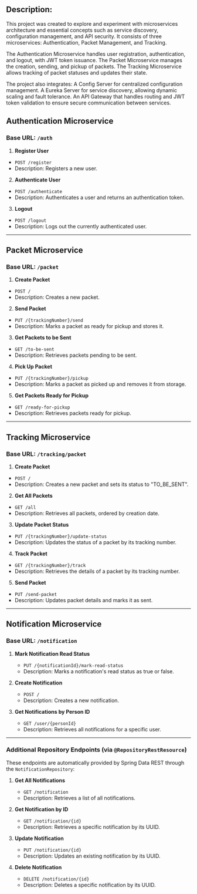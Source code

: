 ## Description:

This project was created to explore and experiment with microservices architecture and essential concepts such as service discovery, configuration management, and API security. It consists of three microservices: Authentication, Packet Management, and Tracking.

The Authentication Microservice handles user registration, authentication, and logout, with JWT token issuance.
The Packet Microservice manages the creation, sending, and pickup of packets.
The Tracking Microservice allows tracking of packet statuses and updates their state.

The project also integrates:
A Config Server for centralized configuration management.
A Eureka Server for service discovery, allowing dynamic scaling and fault tolerance.
An API Gateway that handles routing and JWT token validation to ensure secure communication between services.

## Authentication Microservice

### Base URL: `/auth`

1. **Register User**
  - `POST /register`
  - Description: Registers a new user.

2. **Authenticate User**
  - `POST /authenticate`
  - Description: Authenticates a user and returns an authentication token.

3. **Logout**
  - `POST /logout`
  - Description: Logs out the currently authenticated user.

---

## Packet Microservice

### Base URL: `/packet`

1. **Create Packet**
  - `POST /`
  - Description: Creates a new packet.

2. **Send Packet**
  - `PUT /{trackingNumber}/send`
  - Description: Marks a packet as ready for pickup and stores it.

3. **Get Packets to be Sent**
  - `GET /to-be-sent`
  - Description: Retrieves packets pending to be sent.

4. **Pick Up Packet**
  - `PUT /{trackingNumber}/pickup`
  - Description: Marks a packet as picked up and removes it from storage.

5. **Get Packets Ready for Pickup**
  - `GET /ready-for-pickup`
  - Description: Retrieves packets ready for pickup.

---

## Tracking Microservice

### Base URL: `/tracking/packet`

1. **Create Packet**
  - `POST /`
  - Description: Creates a new packet and sets its status to "TO_BE_SENT".

2. **Get All Packets**
  - `GET /all`
  - Description: Retrieves all packets, ordered by creation date.

3. **Update Packet Status**
  - `PUT /{trackingNumber}/update-status`
  - Description: Updates the status of a packet by its tracking number.

4. **Track Packet**
  - `GET /{trackingNumber}/track`
  - Description: Retrieves the details of a packet by its tracking number.

5. **Send Packet**
  - `PUT /send-packet`
  - Description: Updates packet details and marks it as sent.

---

## Notification Microservice

### Base URL: `/notification`

1. **Mark Notification Read Status**
    - `PUT /{notificationId}/mark-read-status`
    - Description: Marks a notification's read status as true or false.

2. **Create Notification**
    - `POST /`
    - Description: Creates a new notification.

3. **Get Notifications by Person ID**
    - `GET /user/{personId}`
    - Description: Retrieves all notifications for a specific user.

---

### Additional Repository Endpoints (via `@RepositoryRestResource`)

These endpoints are automatically provided by Spring Data REST through the `NotificationRepository`:

1. **Get All Notifications**
    - `GET /notification`
    - Description: Retrieves a list of all notifications.

2. **Get Notification by ID**
    - `GET /notification/{id}`
    - Description: Retrieves a specific notification by its UUID.

3. **Update Notification**
    - `PUT /notification/{id}`
    - Description: Updates an existing notification by its UUID.

4. **Delete Notification**
    - `DELETE /notification/{id}`
    - Description: Deletes a specific notification by its UUID.